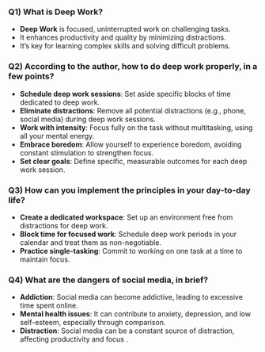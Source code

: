 ### Q1) What is Deep Work?

- **Deep Work** is focused, uninterrupted work on challenging tasks.
- It enhances productivity and quality by minimizing distractions.
- It’s key for learning complex skills and solving difficult problems.

### Q2) According to the author, how to do deep work properly, in a few points?

- **Schedule deep work sessions**: Set aside specific blocks of time dedicated to deep work.
- **Eliminate distractions**: Remove all potential distractions (e.g., phone, social media) during deep work sessions.
- **Work with intensity**: Focus fully on the task without multitasking, using all your mental energy.
- **Embrace boredom**: Allow yourself to experience boredom, avoiding constant stimulation to strengthen focus.
- **Set clear goals**: Define specific, measurable outcomes for each deep work session.

### Q3) How can you implement the principles in your day-to-day life?

- **Create a dedicated workspace**: Set up an environment free from distractions for deep work.
- **Block time for focused work**: Schedule deep work periods in your calendar and treat them as non-negotiable.
- **Practice single-tasking**: Commit to working on one task at a time to maintain focus.

### Q4) What are the dangers of social media, in brief?

- **Addiction**: Social media can become addictive, leading to excessive time spent online.
- **Mental health issues**: It can contribute to anxiety, depression, and low self-esteem, especially through comparison.
- **Distraction**: Social media can be a constant source of distraction, affecting productivity and focus .

